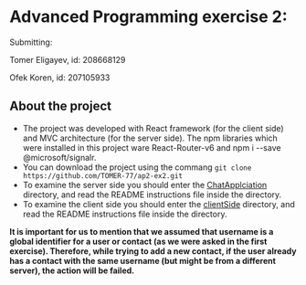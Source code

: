 ﻿

# Advanced Programming exercise 2:
Submitting:

Tomer Eligayev, id: 208668129

Ofek Koren, id: 207105933

## **About the project**	
- The project was developed with React framework (for the client side) and MVC architecture (for the server side).
The npm libraries which were installed in this project ware React-Router-v6 and  npm i --save @microsoft/signalr.
- You can download the project using the commang `git clone https://github.com/TOMER-77/ap2-ex2.git`
- To examine the server side you should enter the [ChatApplciation](https://github.com/TOMER-77/ap2-ex2/tree/main/ChatApplciation "ChatApplciation")  directory, and read the README instructions file inside the directory.
- To examine the client side you should enter the [clientSide](https://github.com/TOMER-77/ap2-ex2/tree/main/clientSide "clientSide") directory, and read the README instructions file inside the directory.

**It is important for us to mention that we assumed that username is a global identifier for a user or contact (as we were asked in the first exercise). Therefore, while trying to add a new contact, if the user already has a contact with the same username (but might be from a different server), the action will be failed.**

